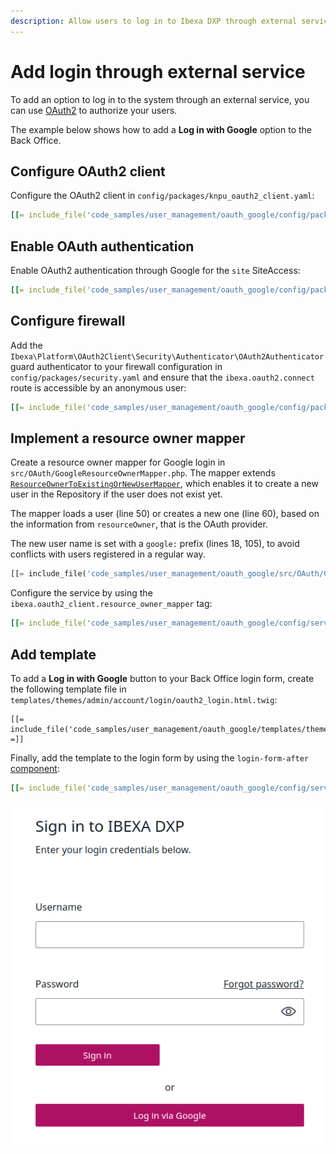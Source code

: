 ```yaml
---
description: Allow users to log in to Ibexa DXP through external services by using OAuth2.
---
```


# Add login through external service

To add an option to log in to the system through an external service, you can use [OAuth2](oauth.md) to authorize your users.

The example below shows how to add a **Log in with Google** option to the Back Office.

## Configure OAuth2 client

Configure the OAuth2 client in `config/packages/knpu_oauth2_client.yaml`:

``` yaml
[[= include_file('code_samples/user_management/oauth_google/config/packages/knpu_oauth2_client.yaml') =]]
```

## Enable OAuth authentication

Enable OAuth2 authentication through Google for the `site` SiteAccess:

``` yaml
[[= include_file('code_samples/user_management/oauth_google/config/packages/oauth.yaml') =]]
```

## Configure firewall

Add the `Ibexa\Platform\OAuth2Client\Security\Authenticator\OAuth2Authenticator` guard authenticator
to your firewall configuration in `config/packages/security.yaml`
and ensure that the `ibexa.oauth2.connect` route is accessible by an anonymous user:

``` yaml
[[= include_file('code_samples/user_management/oauth_google/config/packages/security.yaml', 20, 36) =]]
```

## Implement a resource owner mapper

Create a resource owner mapper for Google login in `src/OAuth/GoogleResourceOwnerMapper.php`.
The mapper extends [`ResourceOwnerToExistingOrNewUserMapper`](oauth.md#resource-owner-mappers),
which enables it to create a new user in the Repository if the user does not exist yet.

The mapper loads a user (line 50) or creates a new one (line 60),
based on the information from `resourceOwner`, that is the OAuth provider.

The new user name is set with a `google:` prefix (lines 18, 105), to avoid conflicts with users registered in a regular way.

``` php hl_lines="18 50 60 105"
[[= include_file('code_samples/user_management/oauth_google/src/OAuth/GoogleResourceOwnerMapper.php') =]]
```

Configure the service by using the `ibexa.oauth2_client.resource_owner_mapper` tag:

``` yaml
[[= include_file('code_samples/user_management/oauth_google/config/services.yaml', 33, 36) =]]
```

## Add template

To add a **Log in with Google** button to your Back Office login form, create the following template file
in `templates/themes/admin/account/login/oauth2_login.html.twig`:

``` html+twig
[[= include_file('code_samples/user_management/oauth_google/templates/themes/admin/account/login/oauth2_login.html.twig') =]]
```

Finally, add the template to the login form by using the `login-form-after` [component](../../extending/custom_components.md):

``` yaml
[[= include_file('code_samples/user_management/oauth_google/config/services.yaml', 37, 43) =]]
```

![Log in to the Back Office with Google](../img/log_in_via_google.png)
